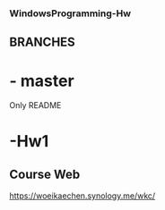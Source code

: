 ### WindowsProgramming-Hw
## BRANCHES
# - master
Only README
# -Hw1



## Course Web
https://woeikaechen.synology.me/wkc/
